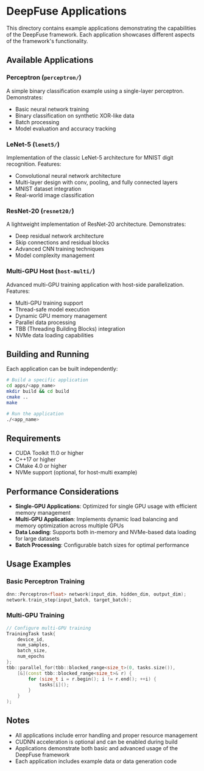 # DeepFuse Applications

This directory contains example applications demonstrating the capabilities of the DeepFuse framework. Each application showcases different aspects of the framework's functionality.

## Available Applications

### Perceptron (`perceptron/`)
A simple binary classification example using a single-layer perceptron. Demonstrates:
- Basic neural network training
- Binary classification on synthetic XOR-like data
- Batch processing
- Model evaluation and accuracy tracking

### LeNet-5 (`lenet5/`)
Implementation of the classic LeNet-5 architecture for MNIST digit recognition. Features:
- Convolutional neural network architecture
- Multi-layer design with conv, pooling, and fully connected layers
- MNIST dataset integration
- Real-world image classification

### ResNet-20 (`resnet20/`)
A lightweight implementation of ResNet-20 architecture. Demonstrates:
- Deep residual network architecture
- Skip connections and residual blocks
- Advanced CNN training techniques
- Model complexity management

### Multi-GPU Host (`host-multi/`)
Advanced multi-GPU training application with host-side parallelization. Features:
- Multi-GPU training support
- Thread-safe model execution
- Dynamic GPU memory management
- Parallel data processing
- TBB (Threading Building Blocks) integration
- NVMe data loading capabilities

## Building and Running

Each application can be built independently:

```bash
# Build a specific application
cd apps/<app_name>
mkdir build && cd build
cmake ..
make

# Run the application
./<app_name>
```

## Requirements

- CUDA Toolkit 11.0 or higher
- C++17 or higher
- CMake 4.0 or higher
- NVMe support (optional, for host-multi example)

## Performance Considerations

- **Single-GPU Applications**: Optimized for single GPU usage with efficient memory management
- **Multi-GPU Application**: Implements dynamic load balancing and memory optimization across multiple GPUs
- **Data Loading**: Supports both in-memory and NVMe-based data loading for large datasets
- **Batch Processing**: Configurable batch sizes for optimal performance

## Usage Examples

### Basic Perceptron Training
```cpp
dnn::Perceptron<float> network(input_dim, hidden_dim, output_dim);
network.train_step(input_batch, target_batch);
```

### Multi-GPU Training
```cpp
// Configure multi-GPU training
TrainingTask task{
    device_id,
    num_samples,
    batch_size,
    num_epochs
};
tbb::parallel_for(tbb::blocked_range<size_t>(0, tasks.size()),
    [&](const tbb::blocked_range<size_t>& r) {
        for (size_t i = r.begin(); i != r.end(); ++i) {
            tasks[i]();
        }
    }
);
```

## Notes

- All applications include error handling and proper resource management
- CUDNN acceleration is optional and can be enabled during build
- Applications demonstrate both basic and advanced usage of the DeepFuse framework
- Each application includes example data or data generation code

